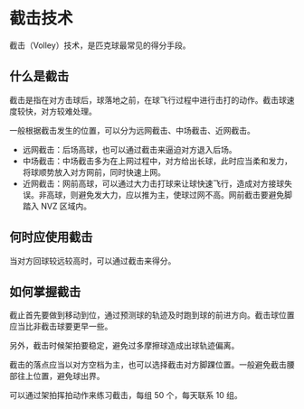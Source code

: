 # 截击技术

截击（Volley）技术，是匹克球最常见的得分手段。

## 什么是截击

截击是指在对方击球后，球落地之前，在球飞行过程中进行击打的动作。截击球速度较快，对方较难处理。

一般根据截击发生的位置，可以分为远网截击、中场截击、近网截击。

* 远网截击：后场高球，也可以通过截击来逼迫对方退入后场。
* 中场截击：中场截击多为在上网过程中，对方给出长球，此时应当柔和发力，将球顺势放入对方网前，同时快速上网。
* 近网截击：网前高球，可以通过大力击打球来让球快速飞行，造成对方接球失误。非高球，则避免发大力，应以推为主，使球过网不高。网前截击要避免脚踏入 NVZ 区域内。


## 何时应使用截击

当对方回球较远较高时，可以通过截击来得分。

## 如何掌握截击

截止首先要做到移动到位，通过预测球的轨迹及时跑到球的前进方向。截击球位置应当比非截击球要更早一些。

另外，截击时候架拍要稳定，避免过多摩擦球造成出球轨迹偏离。

截击的落点应当以对方空档为主，也可以选择截击对方脚踝位置。一般避免截击腰部往上位置，避免球出界。

可以通过架拍挥拍动作来练习截击，每组 50 个，每天联系 10 组。